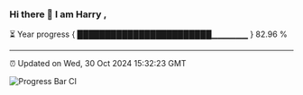 ### Hi there 👋 I am Harry , 

⏳ Year progress { ████████████████████████▁▁▁▁▁▁ } 82.96 %

---

⏰ Updated on Wed, 30 Oct 2024 15:32:23 GMT

![Progress Bar CI](https://github.com/duykhang68/duykhang68/workflows/Progress%20Bar%20CI/badge.svg)
